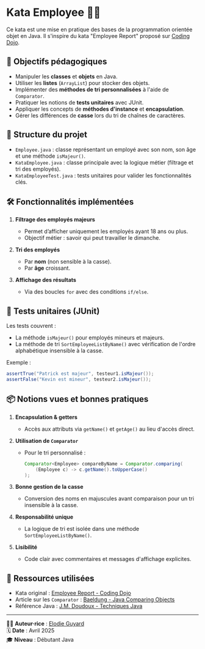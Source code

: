 
# Kata Employee 🧑‍💼

Ce kata est une mise en pratique des bases de la programmation orientée objet en Java. Il s'inspire du kata "Employee Report" proposé sur [Coding Dojo](https://codingdojo.org/kata/Employee-Report/).

## 🎯 Objectifs pédagogiques

- Manipuler les **classes** et **objets** en Java.
- Utiliser les **listes** (`ArrayList`) pour stocker des objets.
- Implémenter des **méthodes de tri personnalisées** à l'aide de `Comparator`.
- Pratiquer les notions de **tests unitaires** avec JUnit.
- Appliquer les concepts de **méthodes d'instance** et **encapsulation**.
- Gérer les différences de **casse** lors du tri de chaînes de caractères.

## 📁 Structure du projet

- `Employee.java` : classe représentant un employé avec son nom, son âge et une méthode `isMajeur()`.
- `KataEmployee.java` : classe principale avec la logique métier (filtrage et tri des employés).
- `KataEmployeeTest.java` : tests unitaires pour valider les fonctionnalités clés.

## 🛠️ Fonctionnalités implémentées

1. **Filtrage des employés majeurs**
   - Permet d’afficher uniquement les employés ayant 18 ans ou plus.
   - Objectif métier : savoir qui peut travailler le dimanche.

2. **Tri des employés**
   - Par **nom** (non sensible à la casse).
   - Par **âge** croissant.

3. **Affichage des résultats**
   - Via des boucles `for` avec des conditions `if/else`.

## 🧪 Tests unitaires (JUnit)

Les tests couvrent :

- La méthode `isMajeur()` pour employés mineurs et majeurs.
- La méthode de tri `SortEmployeeListByName()` avec vérification de l'ordre alphabétique insensible à la casse.

Exemple :
```java
assertTrue("Patrick est majeur", testeur1.isMajeur());
assertFalse("Kevin est mineur", testeur2.isMajeur());
```

## 📦 Notions vues et bonnes pratiques

1. **Encapsulation & getters**
   - Accès aux attributs via `getName()` et `getAge()` au lieu d'accès direct.

2. **Utilisation de `Comparator`**
   - Pour le tri personnalisé :
     ```java
     Comparator<Employee> compareByName = Comparator.comparing(
         (Employee c) -> c.getName().toUpperCase()
     );
     ```

3. **Bonne gestion de la casse**
   - Conversion des noms en majuscules avant comparaison pour un tri insensible à la casse.

4. **Responsabilité unique**
   - La logique de tri est isolée dans une méthode `SortEmployeeListByName()`.

5. **Lisibilité**
   - Code clair avec commentaires et messages d'affichage explicites.

## 🔗 Ressources utilisées

- Kata original : [Employee Report - Coding Dojo](https://codingdojo.org/kata/Employee-Report/)
- Article sur les `Comparator` : [Baeldung - Java Comparing Objects](https://www.baeldung.com/java-comparing-objects)
- Référence Java : [J.M. Doudoux - Techniques Java](https://www.jmdoudoux.fr/java/dej/chap-techniques_java.htm)

---

👩‍💻 **Auteur·rice** : [Elodie Guyard](https://github.com/ElodieGuyard)  
🗓️ **Date** : Avril 2025  
🎓 **Niveau** : Débutant Java
